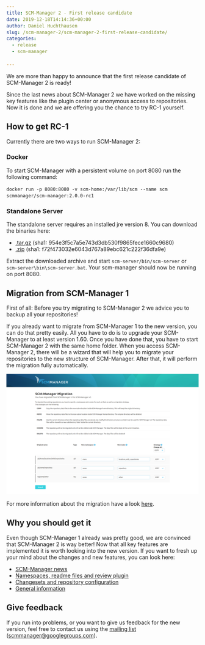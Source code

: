 ```yaml
---
title: SCM-Manager 2 - First release candidate
date: 2019-12-18T14:14:36+00:00
author: Daniel Huchthausen
slug: /scm-manager-2/scm-manager-2-first-release-candidate/
categories:
  - release
  - scm-manager

---
```

We are more than happy to announce that the first release candidate of SCM-Manager 2 is ready!

Since the last news about SCM-Manager 2 we have worked on the missing key features like the plugin center or anonymous access to repositories. Now it is done and we are offering you the chance to try RC-1 yourself.

## How to get RC-1

Currently there are two ways to run SCM-Manager 2:

### Docker

To start SCM-Manager with a persistent volume on port 8080 run the following command:

`docker run -p 8080:8080 -v scm-home:/var/lib/scm --name scm scmmanager/scm-manager:2.0.0-rc1`

### Standalone Server

The standalone server requires an installed jre version 8. You can download the binaries here:

- [.tar.gz](https://maven.scm-manager.org/nexus/content/repositories/releases/sonia/scm/scm-server/2.0.0-rc1/scm-server-2.0.0-rc1-app.tar.gz) (sha1: 954e3f5c7a5e743d3db530f9865fece1660c9680)
- [.zip](https://maven.scm-manager.org/nexus/content/repositories/releases/sonia/scm/scm-server/2.0.0-rc1/scm-server-2.0.0-rc1-app.zip) (sha1: f72f473032e6043d767a89ebc621c222f36dfa9e)

Extract the downloaded archive and start `scm-server/bin/scm-server` or `scm-server\bin\scm-server.bat`. Your scm-manager should now be running on port 8080.

## Migration from SCM-Manager 1

First of all: Before you try migrating to SCM-Manager 2 we advice you to backup all your repositories!

If you already want to migrate from SCM-Manager 1 to the new version, you can do that pretty easily. All you have to do is to upgrade your SCM-Manager to at least version 1.60. Once you have done that, you have to start SCM-Manager 2 with the same home folder. When you access SCM-Manager 2, there will be a wizard that will help you to migrate your repositories to the new structure of SCM-Manager. After that, it will perform the migration fully automatically.

[![](assets/screencapture-localhost-8080-scm-2019-12-05-15_06_29.png)](assets/screencapture-localhost-8080-scm-2019-12-05-15_06_29.png)

For more information about the migration have a look [here](https://bitbucket.org/sdorra/scm-manager/wiki/v2/Migration-Wizard).

## Why you should get it

Even though SCM-Manager 1 already was pretty good, we are convinced that SCM-Manager 2 is way better! Now that all key features are implemented it is worth looking into the new version. If you want to fresh up your mind about the changes and new features, you can look here:

- [SCM-Manager news](https://www.scm-manager.org/scm-manager-2/scm-manager-2-development/)
- [Namespaces, readme files and review plugin](https://cloudogu.com/en/blog/scm-manager-2-news-update-3)
- [Changesets and repository configuration](https://cloudogu.com/en/blog/scm-manager-2-news-update-2)
- [General information](https://cloudogu.com/en/blog/scm-manager-2-news-update)

## Give feedback

If you run into problems, or you want to give us feedback for the new version, feel free to contact us using the [mailing list](https://groups.google.com/forum/#!forum/scmmanager) ([scmmanager@googlegroups.com](mailto:scmmanager@googlegroups.com)).

